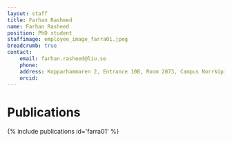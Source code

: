 ```yaml
---
layout: staff
title: Farhan Rasheed
name: Farhan Rasheed
position: PhD student
staffimage: employee_image_farra01.jpeg
breadcrumb: true
contact:
    email: farhan.rasheed@liu.se
    phone: 
    address: Kopparhammaren 2, Entrance 10B, Room 2073, Campus Norrköping
    orcid: 
---
```


# Publications
{% include publications id='farra01' %}
